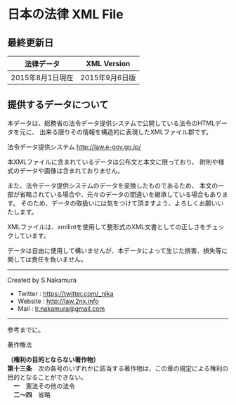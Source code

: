# 日本の法律 XML File 

## 最終更新日

|法律データ|XML Version|
|---|---|
|2015年8月1日現在|2015年9月6日版|

## 提供するデータについて

本データは、総務省の法令データ提供システムで公開している法令のHTMLデータを元に、
出来る限りその情報を構造的に表現したXMLファイル郡です。

法令データ提供システム http://law.e-gov.go.jp/

本XMLファイルに含まれているデータは公布文と本文に限っており、
附則や様式のデータや画像は含まれておりません。

また、法令データ提供システムのデータを変換したものであるため、
本文の一部が省略されている場合や、元々のデータの間違いを継承している場合もあります。
そのため、データの取扱いには気をつけて頂ますよう、よろしくお願いいたします。

XMLファイルは、xmllintを使用して整形式のXML文書としての正しさをチェックしています。

データは自由に使用して構いませんが、本データによって生じた損害、損失等に関しては責任を負いません。

---------------------------------------------------------------------------------------------------

Created by S.Nakamura

* Twitter : https://twitter.com/_nika
* Website : http://law.2nx.info
* Mail : lr.nakamura@gmail.com

---------------------------------------------------------------------------------------------------
参考までに。  

著作権法
  
**（権利の目的とならない著作物）**  
__第十三条__　次の各号のいずれかに該当する著作物は、この章の規定による権利の目的となることができない。  
　**一**　憲法その他の法令  
　**二～四**　省略

